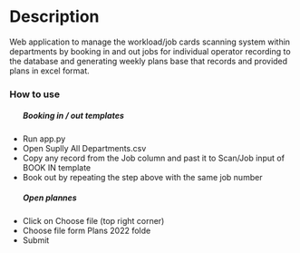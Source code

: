 <h1>Description</h1>
<p>Web application to manage the workload/job cards scanning system within departments by booking in and out jobs for individual operator recording to the database and generating weekly plans base that records and provided plans in excel format. </p>
<h3>How to use</h3>
<ul>
  <h5> Booking in / out templates</h5>
  <li>Run app.py</li>
  <li>Open Suplly All Departments.csv</li>
  <li>Copy any record from the Job column and past it to Scan/Job input of BOOK IN template</li>
  <li>Book out by repeating the step above with the same job number</li>
</ul>
<ul>
  <h5> Open plannes</h5>
  <li>Click on Choose file (top right corner)</li>
  <li>Choose file form Plans 2022 folde</li>
  <li>Submit</li>
</ul>
